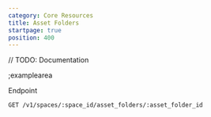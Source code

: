 ```yaml
---
category: Core Resources
title: Asset Folders
startpage: true
position: 400
---
```


// TODO: Documentation

;examplearea

Endpoint

```bash
GET /v1/spaces/:space_id/asset_folders/:asset_folder_id
```